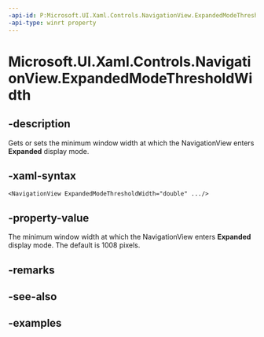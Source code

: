 ```yaml
---
-api-id: P:Microsoft.UI.Xaml.Controls.NavigationView.ExpandedModeThresholdWidth
-api-type: winrt property
---
```


<!-- Property syntax.
public double ExpandedModeThresholdWidth { get;  set; }
-->

# Microsoft.UI.Xaml.Controls.NavigationView.ExpandedModeThresholdWidth

## -description

Gets or sets the minimum window width at which the NavigationView enters **Expanded** display mode.

## -xaml-syntax

```xaml
<NavigationView ExpandedModeThresholdWidth="double" .../>
```

## -property-value

The minimum window width at which the NavigationView enters **Expanded** display mode. The default is 1008 pixels.

## -remarks

## -see-also

## -examples

